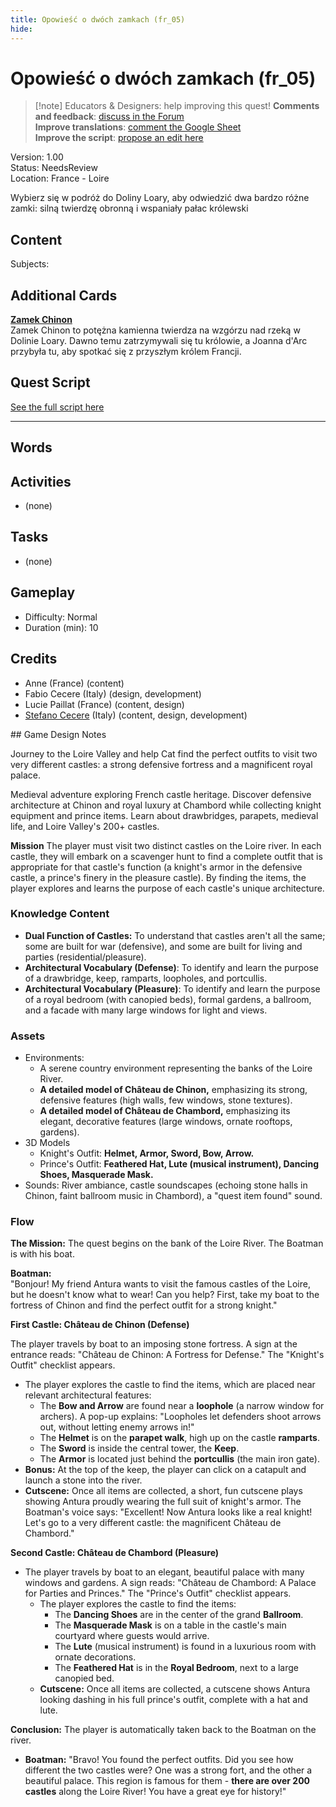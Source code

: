 ```yaml
---
title: Opowieść o dwóch zamkach (fr_05)
hide:
---
```


# Opowieść o dwóch zamkach (fr_05)
> [!note] Educators & Designers: help improving this quest!
> **Comments and feedback**: [discuss in the Forum](https://antura.discourse.group/t/fr-05-a-tale-of-two-castles/26/1)  
> **Improve translations**: [comment the Google Sheet](https://docs.google.com/spreadsheets/d/1FPFOy8CHor5ArSg57xMuPAG7WM27-ecDOiU-OmtHgjw/edit?gid=1463729744#gid=1463729744)  
> **Improve the script**: [propose an edit here](https://github.com/vgwb/Antura/blob/main/Assets/_discover/_quests/FR_05%20Loire%20Castles/FR_05%20Loire%20Castles%20-%20Yarn%20Script.yarn)  

Version: 1.00  
Status: NeedsReview  
Location: France - Loire

Wybierz się w podróż do Doliny Loary, aby odwiedzić dwa bardzo różne zamki: silną twierdzę obronną i wspaniały pałac królewski

## Content
Subjects: 


## Additional Cards
**[Zamek Chinon](../../cards/index.md#castle_chinon)**  
Zamek Chinon to potężna kamienna twierdza na wzgórzu nad rzeką w Dolinie Loary. Dawno temu zatrzymywali się tu królowie, a Joanna d'Arc przybyła tu, aby spotkać się z przyszłym królem Francji.  

## Quest Script

[See the full script here](./fr_05-script.md)

---

## Words
## Activities
- (none)

## Tasks
- (none)
## Gameplay
- Difficulty: Normal
- Duration (min): 10
## Credits
- Anne (France) (content)
- Fabio Cecere (Italy) (design, development)
- Lucie Paillat (France) (content, design)
- [Stefano Cecere](https://stefanocecere.com) (Italy) (content, design, development)

## Game Design Notes

Journey to the Loire Valley and help Cat find the perfect outfits to visit two very different castles: a strong defensive fortress and a magnificent royal palace. 

Medieval adventure exploring French castle heritage. Discover defensive architecture at Chinon and royal luxury at Chambord while collecting knight equipment and prince items. Learn about drawbridges, parapets, medieval life, and Loire Valley's 200+ castles.

**Mission**
The player must visit two distinct castles on the Loire river. In each castle, they will embark on a scavenger hunt to find a complete outfit that is appropriate for that castle's function (a knight's armor in the defensive castle, a prince's finery in the pleasure castle). By finding the items, the player explores and learns the purpose of each castle's unique architecture.

### Knowledge Content

- **Dual Function of Castles:** To understand that castles aren't all the same; some are built for war (defensive), and some are built for living and parties (residential/pleasure).
- **Architectural Vocabulary (Defense)**: To identify and learn the purpose of a drawbridge, keep, ramparts, loopholes, and portcullis.
- **Architectural Vocabulary (Pleasure)**: To identify and learn the purpose of a royal bedroom (with canopied beds), formal gardens, a ballroom, and a facade with many large windows for light and views.

### Assets

- Environments:
  - A serene country environment representing the banks of the Loire River.
  - **A detailed model of Château de Chinon,** emphasizing its strong, defensive features (high walls, few windows, stone textures).
  - **A detailed model of Château de Chambord,** emphasizing its elegant, decorative features (large windows, ornate rooftops, gardens).
- 3D Models
  - Knight's Outfit: **Helmet, Armor, Sword, Bow, Arrow.**
  - Prince's Outfit: **Feathered Hat, Lute (musical instrument), Dancing Shoes, Masquerade Mask.**
- Sounds: River ambiance, castle soundscapes (echoing stone halls in Chinon, faint ballroom music in Chambord), a "quest item found" sound.

### Flow
**The Mission:** The quest begins on the bank of the Loire River. The Boatman is with his boat.

**Boatman:**  
"Bonjour\! My friend Antura wants to visit the famous castles of the Loire, but he doesn't know what to wear\! Can you help? First, take my boat to the fortress of Chinon and find the perfect outfit for a strong knight."

**First Castle: Château de Chinon (Defense)**

The player travels by boat to an imposing stone fortress. A sign at the entrance reads: "Château de Chinon: A Fortress for Defense." The "Knight's Outfit" checklist appears.  
  * The player explores the castle to find the items, which are placed near relevant architectural features:  
    * The **Bow and Arrow** are found near a **loophole** (a narrow window for archers). A pop-up explains: "Loopholes let defenders shoot arrows out, without letting enemy arrows in\!"  
    * The **Helmet** is on the **parapet walk**, high up on the castle **ramparts**.  
    * The **Sword** is inside the central tower, the **Keep**.  
    * The **Armor** is located just behind the **portcullis** (the main iron gate).  
  * **Bonus:** At the top of the keep, the player can click on a catapult and launch a stone into the river.  
  * **Cutscene:** Once all items are collected, a short, fun cutscene plays showing Antura proudly wearing the full suit of knight's armor. The Boatman's voice says: "Excellent\! Now Antura looks like a real knight\! Let's go to a very different castle: the magnificent Château de Chambord."

**Second Castle: Château de Chambord (Pleasure)**

* The player travels by boat to an elegant, beautiful palace with many windows and gardens. A sign reads: "Château de Chambord: A Palace for Parties and Princes." The "Prince's Outfit" checklist appears.  
  * The player explores the castle to find the items:  
    * The **Dancing Shoes** are in the center of the grand **Ballroom**.  
    * The **Masquerade Mask** is on a table in the castle's main courtyard where guests would arrive.  
    * The **Lute** (musical instrument) is found in a luxurious room with ornate decorations.  
    * The **Feathered Hat** is in the **Royal Bedroom**, next to a large canopied bed.  
  * **Cutscene:** Once all items are collected, a cutscene shows Antura looking dashing in his full prince's outfit, complete with a hat and lute.

**Conclusion:** The player is automatically taken back to the Boatman on the river.

* **Boatman:** "Bravo\! You found the perfect outfits. Did you see how different the two castles were? One was a strong fort, and the other a beautiful palace. This region is famous for them \- **there are over 200 castles** along the Loire River\! You have a great eye for history\!"  


